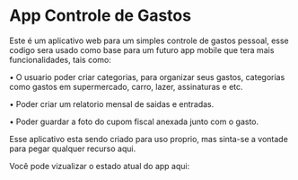 # App Controle de Gastos

Este é um aplicativo web para um simples controle de gastos pessoal, esse codigo sera usado como base para um futuro app mobile que tera mais funcionalidades, tais como:

• O usuario poder criar categorias, para organizar seus gastos, categorias como gastos em supermercado, carro, lazer, assinaturas e etc.

• Poder criar um relatorio mensal de saidas e entradas.

• Poder guardar a foto do cupom fiscal anexada junto com o gasto.


Esse aplicativo esta sendo criado para uso proprio, mas sinta-se a vontade para pegar qualquer recurso aqui.

Você pode vizualizar o estado atual do app aqui:
